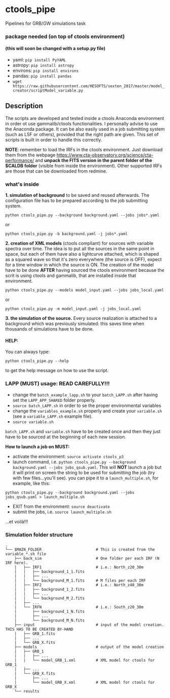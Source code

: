 # ctools_pipe
Pipelines for GRB/GW simulations task

### package needed (on top of ctools environment) 
#### (this will soon be changed with a setup.py file)
- yaml: `pip install PyYAML`
- astropy: `pip install astropy`
- environs: `pip install environs`
- pandas: `pip install pandas`
- `wget https://raw.githubusercontent.com/HESOFTS/sexten_2017/master/model_creator/scriptModel_variable.py`

## Description

The scripts are developed and tested inside a ctools Anaconda environment in order ot use gammalib/ctools functionalities. I personally advise to use the Anaconda package. It can be also easily used in a job submitting system (such as LSF or others), provided that the right path are given. This set of scripts is built in order to handle this correctly.

**NOTE**: remember to load the IRFs in the ctools environment. Just download them from the webpage https://www.cta-observatory.org/science/cta-performance/ and **unpack the FITS version in the parent folder of the $CALDB folder** (visible from inside the environment). Other supported IRFs are those that can be downloaded from redmine.

### what's inside
**1. simulation of background** to be saved and reused afterwards. The configuration file has to be prepared according to the job submitting system.
```
python ctools_pipe.py --background background.yaml --jobs jobs*.yaml
```
or
```
python ctools_pipe.py -b background.yaml -j jobs*.yaml
```

**2. creation of XML models** (ctools compliant) for sources with variable spectra over time. The idea is to put all the sources in the same point in space, but each of them have also a lightcurve attached, which is shaped as a squared wave so that it's zero everywhere (the source is OFF), expect for a time window in which the source is ON.
The creation of the model have to be done **AFTER** having sourced the ctools environment because the scrit is using ctools and gammalib, that are installed inside that environment.
```
python ctools_pipe.py --models model_input.yaml --jobs jobs_local.yaml
```
or
```
python ctools_pipe.py -m model_input.yaml -j jobs_local.yaml
```


**3. the simulation of the source.** Every source realization is attached to a background which was previously simulated: this saves time when thousands of simulations have to be done.

#### HELP:
You can always type: 
```
python ctools_pipe.py --help
```
to get the help message on how to use the script.

### LAPP (MUST) usage: READ CAREFULLY!!! 
- change the `batch_example_lapp.sh` to your `batch_LAPP.sh` after having set the `LAPP_APP_SHARED` folder properly.
- `source batch_LAPP.sh` in order to se the proper environmental variables
- change the `variables_example.sh` properly and create your `variable.sh` (see a `variable_LAPP.sh` example file).
- `source variable.sh`

`batch_LAPP.sh` and `variable.sh` have to be created once and then they just have to be sourced at the beginning of each new session.

**How to launch a job on MUST:**
- activate the environment: `source activate ctools_p3`
- launch command, i.e. `python ctools_pipe.py --background background.yaml --jobs jobs_qsub.yaml`. This will **NOT** launch a job but it will print on screen the string to be used for submitting the job (try with few files...you'll see). you can pipe it to a `launch_multiple.sh`, for example, like this:
```
python ctools_pipe.py --background background.yaml --jobs jobs_qsub.yaml > launch_multiple.sh
```
- EXIT from the environment: `source deactivate`
- submit the jobs, i.e. `source launch_multiple.sh`

...et voilà!!!


### Simulation folder structure
    .
    └── $MAIN_FOLDER                        # This is created from the variable_*.sh file
        ├── back_sim                        # One folder per each IRF (N IRF here).
        |   ├── IRF1                        # i.e.: North_z20_30m
        |   |   ├── background_1_1.fits
        |   |   ├── ...        
        |   |   └── background_M_1.fits     # M files per each IRF
        |   ├── IRF2                        # i.e.: North_z40_30m
        |   |   ├── background_1_2.fits
        |   |   ├── ...        
        |   |   └── background_M_2.fits        
        |   ├── ...  
        |   └── IRFN                        # i.e.: South_z20_30m
        |       ├── background_1_N.fits
        |       ├── ...        
        |       └── background_M_N.fits    
        ├── input                           # input of the model creation. THIS HAS TO BE CREATED BY-HAND 
        |   ├── GRB_1.fits
        |   ├── ...
        |   └── GRB_X.fits                        
        ├── models                          # output of the model creation 
        |   ├── GRB_1
        |   |   ├── ...
        |   |   └── model_GRB_1.xml         # XML model for ctools for GRB_1
        |   ├── ...
        |   └── GRB_X.fits                        
        |       ├── ...
        |       └── model_GRB_X.xml         # XML model for ctools for GRB_X
        └── results


